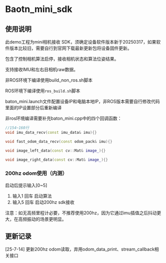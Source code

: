 # Baotn_mini_sdk

## 使用说明

此demo工程为mini相机接收 SDK，须确定设备软件版本新于20250317，如果软件版本比较旧，需要自行到官网下载最新更新包将设备固件更新。

包含了控制相机算法启停，接收相机状态和算法位姿结果。

支持接收IMU和左右目相机raw数据。

非ROS环境下编译使用build_non_ros.sh脚本

ROS环境下编译使用`ros_build.sh`脚本

baton_mini.launch文件配置设备IP和电脑本地IP，非ROS版本需要自行修改代码里面的IP设置部分后重新编译

非ros环境编译需要补充baton_mini.cpp中的四个回调函数：
~~~cpp
//154~160行
void imu_data_recv(const imu_data& imu){}

void fast_odom_data_recv(const odom_pack& imu){}

void image_left_data(const cv::Mat& image_){}

void image_right_data(const cv::Mat& image_){}
~~~

### 200hz odom使用（内测）
启动后提示输入[0~5]
1) 输入1 回车 启动算法
2) 输入5 回车 启动200hz sdk接收

注意：如无高频里程计必要，不推荐使用200hz，因为它通过imu插值之后抖动更大，在高频振动的场景更明显。

## 更新记录

[25-7-14] 更新200hz odom读取，弃用odom_data_print、stream_callback相关接口